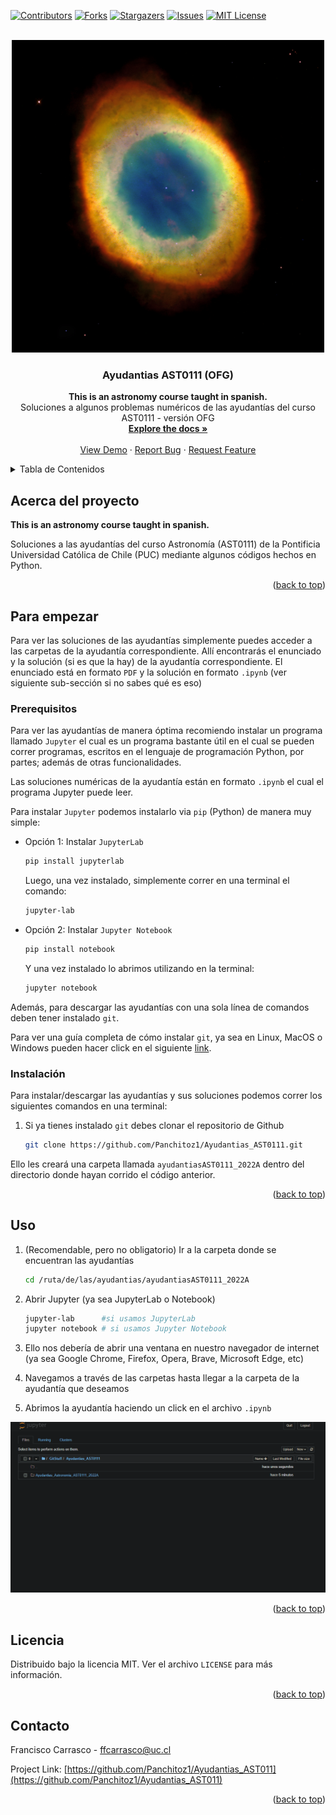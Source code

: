 <div id="top"></div>
<!--
*** Thanks for checking out the Best-README-Template. If you have a suggestion
*** that would make this better, please fork the repo and create a pull request
*** or simply open an issue with the tag "enhancement".
*** Don't forget to give the project a star!
*** Thanks again! Now go create something AMAZING! :D
-->



<!-- PROJECT SHIELDS -->
<!--
*** I'm using markdown "reference style" links for readability.
*** Reference links are enclosed in brackets [ ] instead of parentheses ( ).
*** See the bottom of this document for the declaration of the reference variables
*** for contributors-url, forks-url, etc. This is an optional, concise syntax you may use.
*** https://www.markdownguide.org/basic-syntax/#reference-style-links
-->
[![Contributors][contributors-shield]][contributors-url]
[![Forks][forks-shield]][forks-url]
[![Stargazers][stars-shield]][stars-url]
[![Issues][issues-shield]][issues-url]
[![MIT License][license-shield]][license-url]



<!-- PROJECT LOGO -->
<br />
<div align="center">
  <a href="https://github.com/Panchitoz1/Ayudantias_AST0111">
    <img src="images/logo.jpg" alt="Logo" width="500" height="500">
  </a>

<h3 align="center">Ayudantias AST0111 (OFG)</h3>

  <p align="center">

  <b>This is an astronomy course taught in spanish.</b><br>
    Soluciones a algunos problemas numéricos de las ayudantías del curso AST0111 - versión OFG
    <br />
    <a href="https://github.com/Panchitoz1/Ayudantias_AST0111
"><strong>Explore the docs »</strong></a>
    <br />
    <br />
    <a href="https://github.com/Panchitoz1/Ayudantias_AST0111
">View Demo</a>
    ·
    <a href="https://github.com/Panchitoz1/Ayudantias_AST0111
/issues">Report Bug</a>
    ·
    <a href="https://github.com/Panchitoz1/Ayudantias_AST0111
/issues">Request Feature</a>
  </p>
</div>



<!-- TABLE OF CONTENTS -->
<details>
  <summary>Tabla de Contenidos</summary>
  <ol>
    <li>
      <a href="#about-the-project">Acerca del proyecto</a>
    </li>
    <li>
      <a href="#getting-started">Para empezar</a>
      <ul>
        <li><a href="#prerequisites">Prerequisitos</a></li>
        <li><a href="#installation">Instalación</a></li>
      </ul>
    </li>
    <li><a href="#usage">Uso</a></li>
    <li><a href="#license">Licencia</a></li>
    <li><a href="#contact">Contacto</a></li>
  </ol>
</details>



<!-- ABOUT THE PROJECT -->
## Acerca del proyecto
<b>This is an astronomy course taught in spanish.</b>


Soluciones a las ayudantías del curso Astronomía (AST0111) de la Pontificia Universidad Católica de Chile (PUC) mediante algunos códigos hechos en Python.


<p align="right">(<a href="#top">back to top</a>)</p>



<!-- GETTING STARTED -->
## Para empezar

Para ver las soluciones de las ayudantías simplemente puedes acceder a las carpetas de la ayudantía correspondiente. Allí encontrarás el enunciado y la solución (si es que la hay) de la ayudantía correspondiente. El enunciado está en formato `PDF` y la solución en formato `.ipynb` (ver siguiente sub-sección si no sabes qué es eso)

### Prerequisitos

Para ver las ayudantías de manera óptima recomiendo instalar un programa llamado `Jupyter` el cual es un programa bastante útil en el cual se pueden correr programas, escritos en el lenguaje de programación Python, por partes; además de otras funcionalidades.

Las soluciones numéricas de la ayudantía están en formato `.ipynb` el cual el programa Jupyter puede leer.

Para instalar `Jupyter` podemos instalarlo via `pip` (Python) de manera muy simple:
  * Opción 1: Instalar `JupyterLab`
    ```sh
    pip install jupyterlab
    ```
    Luego, una vez instalado, simplemente correr en una terminal el comando:
    ```sh
    jupyter-lab
    ```

  * Opción 2: Instalar `Jupyter Notebook`
    ```sh
    pip install notebook
    ```

    Y una vez instalado lo abrimos utilizando en la terminal:
    ```sh
    jupyter notebook
    ```

Además, para descargar las ayudantías con una sola línea de comandos deben tener instalado `git`. 

Para ver una guía completa de cómo instalar `git`, ya sea en Linux, MacOS o Windows pueden hacer click en el siguiente [link](https://git-scm.com/book/es/v2/Inicio---Sobre-el-Control-de-Versiones-Instalaci%C3%B3n-de-Git).

### Instalación

Para instalar/descargar las ayudantías y sus soluciones podemos correr los siguientes comandos en una terminal:

1. Si ya tienes instalado `git` debes clonar el repositorio de Github
   ```sh
   git clone https://github.com/Panchitoz1/Ayudantias_AST0111.git
   ```
Ello les creará una carpeta llamada `ayudantiasAST0111_2022A` dentro del directorio donde hayan corrido el código anterior.


<p align="right">(<a href="#top">back to top</a>)</p>



<!-- USAGE EXAMPLES -->
## Uso
1. (Recomendable, pero no obligatorio) Ir a la carpeta donde se encuentran las  ayudantías

    ```sh
    cd /ruta/de/las/ayudantias/ayudantiasAST0111_2022A
    ```

2. Abrir Jupyter (ya sea JupyterLab o Notebook)
   ```sh
   jupyter-lab      #si usamos JupyterLab
   jupyter notebook # si usamos Jupyter Notebook
   ```
3. Ello nos debería de abrir una ventana en nuestro navegador de internet (ya sea Google Chrome, Firefox, Opera, Brave, Microsoft Edge, etc)

4. Navegamos a través de las carpetas hasta llegar a la carpeta de la ayudantía que deseamos

5. Abrimos la ayudantía haciendo un click en el archivo `.ipynb`

[![Product Name Gif][product-example]](https://github.com/Panchitoz1/Ayudantias_AST011)


<p align="right">(<a href="#top">back to top</a>)</p>


<!-- LICENSE -->
## Licencia

Distribuido bajo la licencia MIT. Ver el archivo `LICENSE` para más información.

<p align="right">(<a href="#top">back to top</a>)</p>



<!-- CONTACT -->
## Contacto

Francisco Carrasco -  ffcarrasco@uc.cl

Project Link: [https://github.com/Panchitoz1/Ayudantias_AST011](https://github.com/Panchitoz1/Ayudantias_AST011)

<p align="right">(<a href="#top">back to top</a>)</p>






<!-- MARKDOWN LINKS & IMAGES -->
<!-- https://www.markdownguide.org/basic-syntax/#reference-style-links -->
[contributors-shield]: https://img.shields.io/github/contributors/Panchitoz1/ayudantiasAST0111_2022A.svg?style=for-the-badge
[contributors-url]: https://github.com/Panchitoz1/Ayudantias_AST011/graphs/contributors
[forks-shield]: https://img.shields.io/github/forks/Panchitoz1/ayudantiasAST0111_2022A.svg?style=for-the-badge
[forks-url]: https://github.com/Panchitoz1/Ayudantias_AST011/network/members
[stars-shield]: https://img.shields.io/github/stars/Panchitoz1/ayudantiasAST0111_2022A.svg?style=for-the-badge
[stars-url]: https://github.com/Panchitoz1/Ayudantias_AST011/stargazers
[issues-shield]: https://img.shields.io/github/issues/Panchitoz1/ayudantiasAST0111_2022A.svg?style=for-the-badge
[issues-url]: https://github.com/Panchitoz1/Ayudantias_AST011/issues
[license-shield]: https://img.shields.io/github/license/Panchitoz1/ayudantiasAST0111_2022A.svg?style=for-the-badge
[license-url]: https://github.com/Panchitoz1/Ayudantias_AST011/blob/master/LICENSE.txt
[product-example]: images/usage_example.gif
